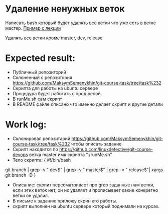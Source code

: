 # Удаление ненужных веток
Написать bash который будет удалять все ветки что уже есть в ветке мастер. [Пример с лекции](https://github.com/MaksymSemenykhin/git-course-example-1.3) 


Удалять все ветки кроме master, dev, release


# Expected result:
- Публичный репозиторий
- Склоненный с репозитория https://github.com/MaksymSemenykhin/git-course-task/tree/task%232
- Скрипта  для работы на ubuntu сервере
- Процедура будет работать с прод репой.
- В runMe.sh сам скрипт
- В README файле описано что именно делает скрипт и другие детали

# Work log:

- Склонировал репозитарий https://github.com/MaksymSemenykhin/git-course-task/tree/task%232 
чтобы описать задание
- Скрипт находится по https://github.com/linuxdetective/git-course-devops ветка master 
имя скрипта "./runMe.sh"
- Тело скрипта:
{ 
#!/bin/bash

git branch | grep -v " dev$" | grep -v " master$" | grep -v " release$"| xargs git branch -D
}
- Описание: скрпит пересматривает про grep заданные нам ветки, если этих веток нет, он их удаляет
и прописывает какие конкретно ветки он удалил.
- В письме к заданию приложу скрин его работы.
- скрипт выполнен на ubuntu сервере который поднимали на курсах.

